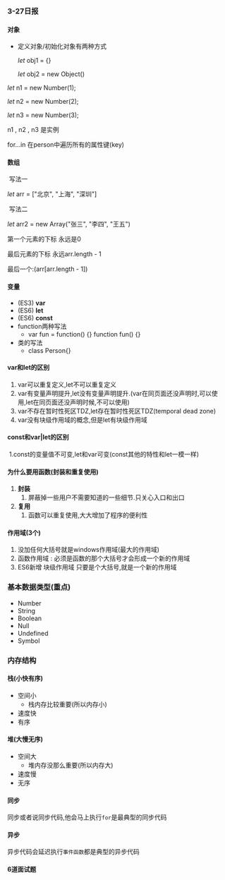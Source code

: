 ### 3-27日报

#### 对象

+ 定义对象/初始化对象有两种方式

  *let* obj1 = {}

  *let* obj2 = new Object()

*let* n1 = new Number(1);

   *let* n2 = new Number(2);

   *let* n3 = new Number(3);

n1 , n2  , n3 是实例



for...in 在person中遍历所有的属性键(key)



#### 数组

​	写法一

   *let* arr = ["北京", "上海", "深圳"]

​	写法二

   *let* arr2 = new Array("张三", "李四", "王五")



   第一个元素的下标 永远是0

   最后元素的下标 永远arr.length - 1

   最后一个:(arr[arr.length - 1])

#### 变量

+ (ES3) **var**
+ (ES6) **let**
+ (ES6) **const**
+ function两种写法
  - var fun = function() {}
    function fun() {}
+ 类的写法
  - class Person{}


#### var和let的区别

1. var可以重复定义,let不可以重复定义
2. var有变量声明提升,let没有变量声明提升.(var在同页面还没声明时,可以使用,let在同页面还没声明时候,不可以使用)
3. var不存在暂时性死区TDZ,let存在暂时性死区TDZ(temporal dead zone)
4. var没有块级作用域的概念,但是let有块级作用域

#### const和var|let的区别

​	1.const的变量值不可变,let和var可变(const其他的特性和let一模一样)

#### 为什么要用函数(封装和重复使用)

1. **封装**
   1. 屏蔽掉一些用户不需要知道的一些细节.只关心入口和出口
2. **复用**
   1. 函数可以重复使用,大大增加了程序的便利性

#### 作用域(3个)

1. 没加任何大括号就是windows作用域(最大的作用域)
2. 函数作用域 : 必须是函数的那个大括号才会形成一个新的作用域
3. ES6新增 块级作用域 只要是个大括号,就是一个新的作用域

### 基本数据类型(重点)

+ Number
+ String
+ Boolean
+ Null
+ Undefined
+ Symbol



### 内存结构

#### 栈(小快有序)

+ 空间小
  + 栈内存比较重要(所以内存小)
+ 速度快
+ 有序

#### 堆(大慢无序)

+ 空间大
  + 堆内存没那么重要(所以内存大)
+ 速度慢
+ 无序



#### 同步

同步或者说同步代码,他会马上执行```for```是最典型的同步代码

#### 异步

异步代码会延迟执行```事件函数```都是典型的异步代码



#### 6道面试题





